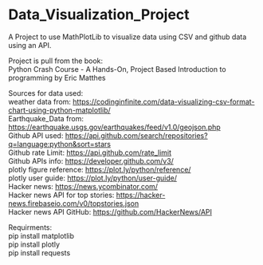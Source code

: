 # Data_Visualization_Project
 A Project to use MathPlotLib to visualize data using CSV and github data using an API. <br />
 
 Project is pull from the book: <br />
 Python Crash Course - A Hands-On, Project Based Introduction to programming by Eric Matthes <br />

 Sources for data used: <br />
 weather data from: https://codinginfinite.com/data-visualizing-csv-format-chart-using-python-matplotlib/ <br />
 Earthquake_Data from: https://earthquake.usgs.gov/earthquakes/feed/v1.0/geojson.php <br />
 Github API used: https://api.github.com/search/repositories?q=language:python&sort=stars <br />
 Github rate Limit: https://api.github.com/rate_limit <br />
 Github APIs info: https://developer.github.com/v3/ <br />
 plotly figure reference: https://plot.ly/python/reference/ <br />
 plotly user guide: https://plot.ly/python/user-guide/ <br />
 Hacker news: https://news.ycombinator.com/ <br />
 Hacker news API for top stories: https://hacker-news.firebaseio.com/v0/topstories.json <br />
 Hacker news API GitHub: https://github.com/HackerNews/API <br />

 Requirments: <br />
 pip install matplotlib <br />
 pip install plotly <br />
 pip install requests <br />

